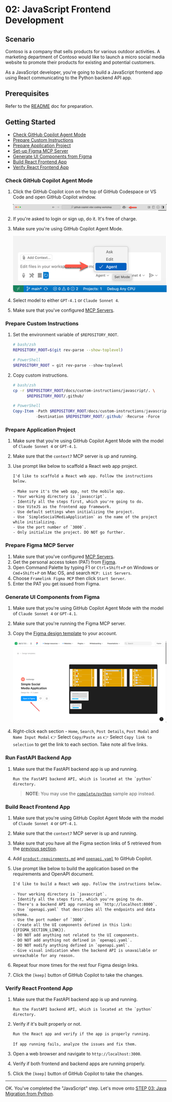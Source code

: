 # 02: JavaScript Frontend Development

## Scenario

Contoso is a company that sells products for various outdoor activities. A marketing department of Contoso would like to launch a micro social media website to promote their products for existing and potential customers.

As a JavaScript developer, you're going to build a JavaScript frontend app using React communicating to the Python backend API app.

## Prerequisites

Refer to the [README](../README.md) doc for preparation.

## Getting Started

- [Check GitHub Copilot Agent Mode](#check-github-copilot-agent-mode)
- [Prepare Custom Instructions](#prepare-custom-instructions)
- [Prepare Application Project](#prepare-application-project)
- [Set-up Figma MCP Server](#set-up-figma-mcp-server)
- [Generate UI Components from Figma](#generate-ui-components-from-figma)
- [Build React Frontend App](#build-react-frontend-app)
- [Verify React Frontend App](#verify-react-frontend-app)

### Check GitHub Copilot Agent Mode

1. Click the GitHub Copilot icon on the top of GitHub Codespace or VS Code and open GitHub Copilot window.

   ![Open GitHub Copilot Chat](./images/setup-02.png)

1. If you're asked to login or sign up, do it. It's free of charge.
1. Make sure you're using GitHub Copilot Agent Mode.

   ![GitHub Copilot Agent Mode](./images/setup-03.png)

1. Select model to either `GPT-4.1` or `Claude Sonnet 4`.
1. Make sure that you've configured [MCP Servers](./00-setup.md#set-up-mcp-servers).

### Prepare Custom Instructions

1. Set the environment variable of `$REPOSITORY_ROOT`.

   ```bash
   # bash/zsh
   REPOSITORY_ROOT=$(git rev-parse --show-toplevel)
   ```

   ```powershell
   # PowerShell
   $REPOSITORY_ROOT = git rev-parse --show-toplevel
   ```

1. Copy custom instructions.

    ```bash
    # bash/zsh
    cp -r $REPOSITORY_ROOT/docs/custom-instructions/javascript/. \
          $REPOSITORY_ROOT/.github/
    ```

    ```powershell
    # PowerShell
    Copy-Item -Path $REPOSITORY_ROOT/docs/custom-instructions/javascript/* `
              -Destination $REPOSITORY_ROOT/.github/ -Recurse -Force
    ```

### Prepare Application Project

1. Make sure that you're using GitHub Copilot Agent Mode with the model of `Claude Sonnet 4` or `GPT-4.1`.
1. Make sure that the `context7` MCP server is up and running.
1. Use prompt like below to scaffold a React web app project.

    ```text
    I'd like to scaffold a React web app. Follow the instructions below.
    
    - Make sure it's the web app, not the mobile app.
    - Your working directory is `javascript`.
    - Identify all the steps first, which you're going to do.
    - Use ViteJS as the frontend app framework.
    - Use default settings when initializing the project.
    - Use `SimpleSocialMediaApplication` as the name of the project while initializing.
    - Use the port number of `3000`.
    - Only initialize the project. DO NOT go further.
    ```

### Prepare Figma MCP Server

1. Make sure that you've configured [MCP Servers](./00-setup.md#set-up-mcp-servers).
1. Get the personal access token (PAT) from [Figma](https://www.figma.com/).
1. Open Command Palette by typing F1 or `Ctrl`+`Shift`+`P` on Windows or `Cmd`+`Shift`+`P` on Mac OS, and search `MCP: List Servers`.
1. Choose `Framelink Figma MCP` then click `Start Server`.
1. Enter the PAT you get issued from Figma.

### Generate UI Components from Figma

1. Make sure that you're using GitHub Copilot Agent Mode with the model of `Claude Sonnet 4` or `GPT-4.1`.
1. Make sure that you're running the Figma MCP server.
1. Copy the [Figma design template](https://www.figma.com/community/file/1495954632647006209) to your account.

   ![Figma design template page](./images/javascript-01.png)

1. Right-click each section - `Home`, `Search`, `Post Details`, `Post Modal` and `Name Input Modal` 👉 Select `Copy/Paste as` 👉 Select `Copy link to selection` to get the link to each section. Take note all five links.

### Run FastAPI Backend App

1. Make sure that the FastAPI backend app is up and running.

    ```text
    Run the FastAPI backend API, which is located at the `python` directory.
    ```

   > **NOTE**: You may use the [`complete/python`](../complete/python/) sample app instead.

### Build React Frontend App

1. Make sure that you're using GitHub Copilot Agent Mode with the model of `Claude Sonnet 4` or `GPT-4.1`.
1. Make sure that the `context7` MCP server is up and running.
1. Make sure that you have all the Figma section links of 5 retrieved from the [previous section](#generate-ui-components-from-figma).
1. Add [`product-requirements.md`](../product-requirements.md) and [`openapi.yaml`](../openapi.yaml) to GitHub Copilot.
1. Use prompt like below to build the application based on the requirements and OpenAPI document.

    ```text
    I'd like to build a React web app. Follow the instructions below.
    
    - Your working directory is `javascript`.
    - Identify all the steps first, which you're going to do.
    - There's a backend API app running on `http://localhost:8000`.
    - Use `openapi.yaml` that describes all the endpoints and data schema.
    - Use the port number of `3000`.
    - Create all the UI components defined in this link: {{FIGMA_SECTION_LINK}}.
    - DO NOT add anything not related to the UI components.
    - DO NOT add anything not defined in `openapi.yaml`.
    - DO NOT modify anything defined in `openapi.yaml`.
    - Give visual indication when the backend API is unavailable or unreachable for any reason.
    ```

1. Repeat four more times for the rest four Figma design links.
1. Click the `[keep]` button of GitHub Copilot to take the changes.

### Verify React Frontend App

1. Make sure that the FastAPI backend app is up and running.

    ```text
    Run the FastAPI backend API, which is located at the `python` directory.
    ```

1. Verify if it's built properly or not.

    ```text
    Run the React app and verify if the app is properly running.

    If app running fails, analyze the issues and fix them.
    ```

1. Open a web browser and navigate to `http://localhost:3000`.
1. Verify if both frontend and backend apps are running properly.
1. Click the `[keep]` button of GitHub Copilot to take the changes.

---

OK. You've completed the "JavaScript" step. Let's move onto [STEP 03: Java Migration from Python](./03-java.md).
